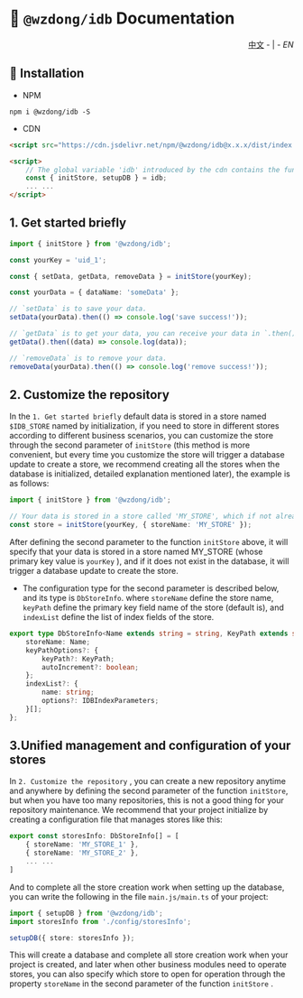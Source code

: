 # 📖 `@wzdong/idb` Documentation

<p align="right">
    <a href="https://github.com/wzdong26/-wzdong/tree/main/idb/md/doc_zh.md">中文</a>
    - | -
    <i>EN</i> 
</p>

## 🔨 Installation

-   NPM

```
npm i @wzdong/idb -S
```

-   CDN

```html
<script src="https://cdn.jsdelivr.net/npm/@wzdong/idb@x.x.x/dist/index.min.js"></script>

<script>
    // The global variable 'idb' introduced by the cdn contains the functions you need.
    const { initStore, setupDB } = idb;
    ... ...
</script>
```

## 1. Get started briefly

```typescript
import { initStore } from '@wzdong/idb';

const yourKey = 'uid_1';

const { setData, getData, removeData } = initStore(yourKey);

const yourData = { dataName: 'someData' };

// `setData` is to save your data.
setData(yourData).then(() => console.log('save success!'));

// `getData` is to get your data, you can receive your data in `.then()`.
getData().then((data) => console.log(data));

// `removeData` is to remove your data.
removeData(yourData).then(() => console.log('remove success!'));
```

## 2. Customize the repository

In the `1. Get started briefly` default data is stored in a store named `$IDB_STORE` named by initialization, if you need to store in different stores according to different business scenarios, you can customize the store through the second parameter of `initStore` (this method is more convenient, but every time you customize the store will trigger a database update to create a store, we recommend creating all the stores when the database is initialized, detailed explanation mentioned later), the example is as follows:

```typescript
import { initStore } from '@wzdong/idb';

// Your data is stored in a store called 'MY_STORE', which if not already in the database will trigger the database update to create it. Your data is stored in this store in a record with a keyPath value of `yourKey`.
const store = initStore(yourKey, { storeName: 'MY_STORE' });
```

After defining the second parameter to the function `initStore` above, it will specify that your data is stored in a store named MY_STORE (whose primary key value is `yourKey` ), and if it does not exist in the database, it will trigger a database update to create the store.

-   The configuration type for the second parameter is described below, and its type is `DbStoreInfo`. where `storeName` define the store name, `keyPath` define the primary key field name of the store (default is), and `indexList` define the list of index fields of the store.

```typescript
export type DbStoreInfo<Name extends string = string, KeyPath extends string = string> = {
    storeName: Name;
    keyPathOptions?: {
        keyPath?: KeyPath;
        autoIncrement?: boolean;
    };
    indexList?: {
        name: string;
        options?: IDBIndexParameters;
    }[];
};
```

## 3.Unified management and configuration of your stores

In `2. Customize the repository` , you can create a new repository anytime and anywhere by defining the second parameter of the function `initStore`, but when you have too many repositories, this is not a good thing for your repository maintenance. We recommend that your project initialize by creating a configuration file that manages stores like this:

```typescript
export const storesInfo: DbStoreInfo[] = [
    { storeName: 'MY_STORE_1' },
    { storeName: 'MY_STORE_2' },
    ... ...
]
```

And to complete all the store creation work when setting up the database, you can write the following in the file `main.js/main.ts` of your project:

```typescript
import { setupDB } from '@wzdong/idb';
import storesInfo from './config/storesInfo';

setupDB({ store: storesInfo });
```

This will create a database and complete all store creation work when your project is created, and later when other business modules need to operate stores, you can also specify which store to open for operation through the property `storeName` in the second parameter of the function `initStore` .
